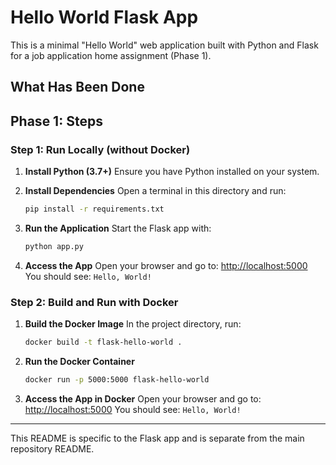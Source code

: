 # Hello World Flask App

This is a minimal "Hello World" web application built with Python and Flask for a job application home assignment (Phase 1).

## What Has Been Done

## Phase 1: Steps

### Step 1: Run Locally (without Docker)

1. **Install Python (3.7+)**
   Ensure you have Python installed on your system.

2. **Install Dependencies**
   Open a terminal in this directory and run:
   ```bash
   pip install -r requirements.txt
   ```

3. **Run the Application**
   Start the Flask app with:
   ```bash
   python app.py
   ```

4. **Access the App**
   Open your browser and go to: [http://localhost:5000](http://localhost:5000)
   You should see: `Hello, World!`

### Step 2: Build and Run with Docker

1. **Build the Docker Image**
   In the project directory, run:
   ```bash
   docker build -t flask-hello-world .
   ```

2. **Run the Docker Container**
   ```bash
   docker run -p 5000:5000 flask-hello-world
   ```

3. **Access the App in Docker**
   Open your browser and go to: [http://localhost:5000](http://localhost:5000)
   You should see: `Hello, World!`

---

This README is specific to the Flask app and is separate from the main repository README.
